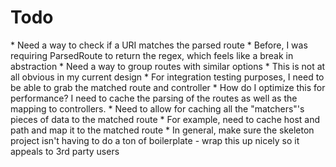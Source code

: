 <h1>Todo</h1>
* Need a way to check if a URI matches the parsed route
  * Before, I was requiring ParsedRoute to return the regex, which feels like a break in abstraction
* Need a way to group routes with similar options
  * This is not at all obvious in my current design
* For integration testing purposes, I need to be able to grab the matched route and controller
* How do I optimize this for performance?  I need to cache the parsing of the routes as well as the mapping to controllers.
  * Need to allow for caching all the "matchers"'s pieces of data to the matched route
      * For example, need to cache host and path and map it to the matched route
* In general, make sure the skeleton project isn't having to do a ton of boilerplate - wrap this up nicely so it appeals to 3rd party users